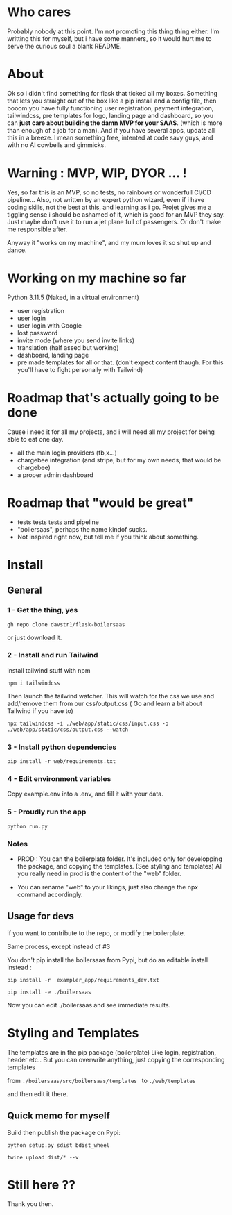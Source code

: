 

# Who cares
Probably nobody at this point. I'm not promoting this thing thing either.
I'm writting this for myself, but i have some manners, so it would hurt me to serve the curious soul a blank README.

# About
Ok so i didn't find something for flask that ticked all my boxes. 
Something that lets you straight out of the box like a pip install and a config file,
then booom you have fully functioning user registration, payment integration, tailwindcss, pre templates for logo, landing page and dashboard, so you can **just care about building the damn MVP for your SAAS**. (which is more than enough of a job for a man).
And if you have several apps, update all this in a breeze.
I mean something free, intented at code savy guys, and with no AI cowbells and gimmicks.


# Warning : MVP, WIP, DYOR ... !

Yes, so far this is an MVP, so no tests, no rainbows or wonderfull CI/CD pipeline...
Also, not written by an expert python wizard, even if i have coding skills, not the best at this, and learning as i go.
Projet gives me a tiggling sense i should be ashamed of it, which is good for an MVP they say.
Just maybe don't use it to run a jet plane full of passengers. Or don't make me responsible after.

Anyway it "works on my machine", and my mum loves it so shut up and dance.



# Working on my machine so far

Python 3.11.5 (Naked, in a virtual environment)

- user registration
- user login
- user login with Google
- lost password
- invite mode (where you send invite links)
- translation (half assed but working)
- dashboard, landing page
- pre made templates for all or that. (don't expect content thaugh. For this you'll have to fight personally with Tailwind)

# Roadmap that's actually going to be done
Cause i need it for all my projects, and i will need all my project for being able to eat one day.
- all the main login providers (fb,x...)
- chargebee integration (and stripe, but for my own needs, that would be chargebee)
- a proper admin dashboard

# Roadmap that "would be great"
- tests tests tests and pipeline
- "boilersaas", perhaps the name kindof sucks.
- Not inspired right now, but tell me if you think about something.



# Install
## General

### 1 - Get the thing, yes

`gh repo clone davstr1/flask-boilersaas`

 or just download it.

### 2 - Install and run Tailwind
install tailwind stuff with npm

`npm i tailwindcss`

Then launch the tailwind watcher.
This will watch for the css we use and add/remove them from our css/output.css
( Go and learn a bit about Tailwind if you have to)

`npx tailwindcss -i ./web/app/static/css/input.css -o ./web/app/static/css/output.css --watch`

### 3 - Install python dependencies

`pip install -r web/requirements.txt`


### 4 - Edit environment variables

Copy example.env into a .env, and fill it with your data.


### 5 - Proudly run the app

`python run.py`

### Notes

- PROD : You can the boilerplate folder. It's included only for developping the package, and copying the templates. (See styling and templates) 
All you really need in prod is the content of the "web" folder.


- You can rename "web" to your likings, 
just also change the npx command accordingly.

## Usage for devs
if you want to contribute to the repo, or modify the boilerplate.


Same process, except instead of #3 

You don't pip install the boilersaas from Pypi,
but do an editable install instead :

`pip install -r  exampler_app/requirements_dev.txt` 

`pip install -e ./boilersaas`

Now you can edit ./boilersaas and see immediate results.


# Styling and Templates

The templates are in the pip package (boilerplate)
Like login, registration, header etc..
But you can overwrite anything, just copying the corresponding templates 

from 
`./boilersaas/src/boilersaas/templates `
to
`./web/templates 
`

and then edit it there.






## Quick memo for myself

Build then publish the package on Pypi:

`python setup.py sdist bdist_wheel`

`twine upload dist/* --v  ` 

# Still here ??

Thank you then.